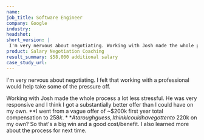 ```yaml
---
name: 
job_title: Software Engineer
company: Google
industry: 
headshot: 
short_version: |
 I'm very nervous about negotiating. Working with Josh made the whole process a lot less stressful. I think I got a substantially better offer than I could have on my own. **I went from a vague offer of ~$200k first year total compensation to $258k.** At a rough guess, I think I could have gotten to ~$220k on my own? So that's a big win and a good cost/benefit.
product: Salary Negotiation Coaching
result_summary: $58,000 additional salary
case_study_url: 
---
```


I'm very nervous about negotiating. I felt that working with a professional would help take some of the pressure off.

Working with Josh made the whole process a lot less stressful. He was very responsive and I think I got a substantially better offer than I could have on my own. **I went from a vague offer of ~$200k first year total compensation to $258k.** At a rough guess, I think I could have gotten to ~$220k on my own? So that's a big win and a good cost/benefit. I also learned more about the process for next time.